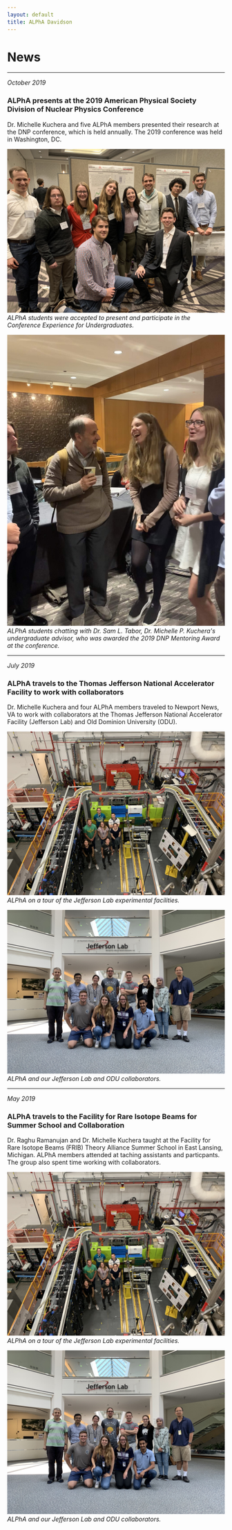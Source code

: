 ```yaml
---
layout: default
title: ALPhA Davidson
---
```


# News

---------------
*October 2019*
### ALPhA presents at the 2019 American Physical Society Division of Nuclear Physics Conference

Dr. Michelle Kuchera and five ALPhA members presented their research at the DNP conference, which is held annually. The 2019 conference was held in Washington, DC. 

![ALPhA DNP 2019](images/DNP2019_ALPhA.jpg)
*ALPhA students were accepted to present and participate in the Conference Experience for Undergraduates.*

![Tabor DNP 2019](images/DNP2019_Tabor.jpg)
*ALPhA students chatting with Dr. Sam L. Tabor, Dr. Michelle P. Kuchera's undergraduate advisor, who was awarded the 2019 DNP Mentoring Award at the conference.*

--------------
*July 2019*
### ALPhA travels to the Thomas Jefferson National Accelerator Facility to work with collaborators

Dr. Michelle Kuchera and four ALPhA members traveled to Newport News, VA to work with collaborators at the Thomas Jefferson National Accelerator Facility (Jefferson Lab) and Old Dominion University (ODU). 

![ALPhA JLab](images/JLab_down.jpg)
*ALPhA on a tour of the Jefferson Lab experimental facilities.*

![Tabor DNP 2019](images/JLab_collab.jpg)
*ALPhA and our Jefferson Lab and ODU collaborators.*

--------------

*May 2019*
### ALPhA travels to the Facility for Rare Isotope Beams for Summer School and Collaboration

Dr. Raghu Ramanujan and Dr. Michelle Kuchera taught at the Facility for Rare Isotope Beams (FRIB) Theory Alliance Summer School in East Lansing, Michigan. ALPhA members attended at taching assistants and particpants. The group also spent time working with collaborators.

![ALPhA JLab](images/JLab_down.jpg)
*ALPhA on a tour of the Jefferson Lab experimental facilities.*

![Tabor DNP 2019](images/JLab_collab.jpg)
*ALPhA and our Jefferson Lab and ODU collaborators.*
